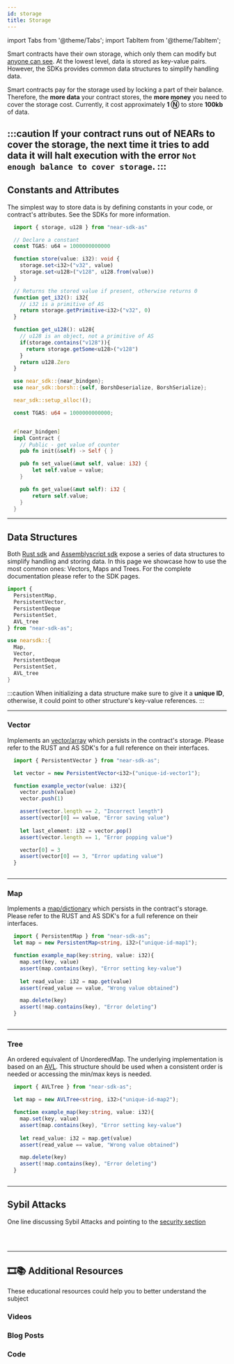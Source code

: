 ```yaml
---
id: storage
title: Storage
---
```

import Tabs from '@theme/Tabs';
import TabItem from '@theme/TabItem';

Smart contracts have their own storage, which only them can modify but [anyone can see](broken). At the lowest level, data is stored as key-value pairs. However, the SDKs provides common data structures to simplify handling data.

Smart contracts pay for the storage used by locking a part of their balance. Therefore, the **more data** your contract stores, the **more money** you need to cover the storage cost. Currently, it cost approximately **1 Ⓝ** to store **100kb** of data.

:::caution
If your contract runs out of NEARs to cover the storage, the next time it tries to add data it will halt execution with the error `Not enough balance to cover storage`.
:::
---
## Constants and Attributes

The simplest way to store data is by defining constants in your code, or contract's attributes. See the SDKs for more information.

<Tabs className="language-tabs">
  <TabItem value="as" label="🚀 - Assemblyscript">

  ```ts
    import { storage, u128 } from "near-sdk-as"

    // Declare a constant
    const TGAS: u64 = 1000000000000

    function store(value: i32): void {
      storage.set<i32>("v32", value)
      storage.set<u128>("v128", u128.from(value))
    }

    // Returns the stored value if present, otherwise returns 0
    function get_i32(): i32{
      // i32 is a primitive of AS
      return storage.getPrimitive<i32>("v32", 0)
    }

    function get_u128(): u128{
      // u128 is an object, not a primitive of AS
      if(storage.contains("v128")){
        return storage.getSome<u128>("v128")
      }
      return u128.Zero
    }
  ```

  </TabItem>
  <TabItem value="rs" label="🦀 - Rust">

  ```rust
    use near_sdk::{near_bindgen};
    use near_sdk::borsh::{self, BorshDeserialize, BorshSerialize};

    near_sdk::setup_alloc!();

    const TGAS: u64 = 1000000000000;


    #[near_bindgen]
    impl Contract {
      // Public - get value of counter
      pub fn init(&self) -> Self { }

      pub fn set_value(&mut self, value: i32) {
          let self.value = value;
      }

      pub fn get_value(&mut self): i32 {
          return self.value;
      }
    }
  ```

  </TabItem>
</Tabs>

---

## Data Structures

Both [Rust sdk](broken) and [Assemblyscript sdk](broken) expose a series of data structures to simplify handling and storing data. In this page we showcase how to use the most common ones: Vectors, Maps and Trees. For the complete documentation please refer to the SDK pages.

<Tabs className="language-tabs">
  <TabItem value="as" label="🚀 - Assemblyscript">

  ```ts
  import {
    PersistentMap,
    PersistentVector,
    PersistentDeque
    PersistentSet,
    AVL_tree
  } from "near-sdk-as";
  ```

  </TabItem>
  <TabItem value="rs" label="🦀 - Rust">

  ```rust
  use nearsdk::{
    Map,
    Vector,
    PersistentDeque
    PersistentSet,
    AVL_tree
  }
  ```

  </TabItem>
</Tabs>

:::caution
When initializing a data structure make sure to give it a **unique ID**, otherwise, it could point to other structure's key-value references.
:::

<hr class="subsection" />

### Vector

Implements an [vector/array](https://en.wikipedia.org/wiki/Array_data_structure) which persists in the contract's storage. Please refer to the RUST and AS SDK's for a full reference on their interfaces.

<Tabs className="language-tabs">
  <TabItem value="as" label="🚀 - Assemblyscript">

  ```ts
    import { PersistentVector } from "near-sdk-as";

    let vector = new PersistentVector<i32>("unique-id-vector1");

    function example_vector(value: i32){
      vector.push(value)
      vector.push(1)

      assert(vector.length == 2, "Incorrect length")
      assert(vector[0] == value, "Error saving value")
      
      let last_element: i32 = vector.pop()
      assert(vector.length == 1, "Error popping value")

      vector[0] = 3
      assert(vector[0] == 3, "Error updating value")
    }
  ```

  </TabItem>
  <TabItem value="rs" label="🦀 - Rust">

  ```rust

  ```

  </TabItem>
</Tabs>

<hr class="subsection" />

### Map

Implements a [map/dictionary](https://en.wikipedia.org/wiki/Associative_array) which persists in the contract's storage. Please refer to the RUST and AS SDK's for a full reference on their interfaces.

<Tabs className="language-tabs">
  <TabItem value="as" label="🚀 - Assemblyscript">

  ```ts
    import { PersistentMap } from "near-sdk-as";
    let map = new PersistentMap<string, i32>("unique-id-map1");

    function example_map(key:string, value: i32){
      map.set(key, value)
      assert(map.contains(key), "Error setting key-value")
      
      let read_value: i32 = map.get(value)
      assert(read_value == value, "Wrong value obtained")

      map.delete(key)
      assert(!map.contains(key), "Error deleting")
    }
  ```

  </TabItem>
  <TabItem value="rs" label="🦀 - Rust">

  ```rust

  ```

  </TabItem>
</Tabs>

<hr class="subsection" />

### Tree

An ordered equivalent of UnorderedMap. The underlying implementation is based on an [AVL](https://en.wikipedia.org/wiki/AVL_tree). This structure should be used when a consistent order is needed or accessing the min/max keys is needed.

<Tabs className="language-tabs">
  <TabItem value="as" label="🚀 - Assemblyscript">

  ```ts
    import { AVLTree } from "near-sdk-as";

    let map = new AVLTree<string, i32>("unique-id-map2");

    function example_map(key:string, value: i32){
      map.set(key, value)
      assert(map.contains(key), "Error setting key-value")
      
      let read_value: i32 = map.get(value)
      assert(read_value == value, "Wrong value obtained")

      map.delete(key)
      assert(!map.contains(key), "Error deleting")
    }
  ```

  </TabItem>
  <TabItem value="rs" label="🦀 - Rust">

  ```rust

  ```

  </TabItem>
</Tabs>

---

## Sybil Attacks
One line discussing Sybil Attacks and pointing to the [security section](5.security/storage.md)


### &nbsp;
---
## 🎞️📚 Additional Resources
These educational resources could help you to better understand the subject
### Videos

### Blog Posts

### Code